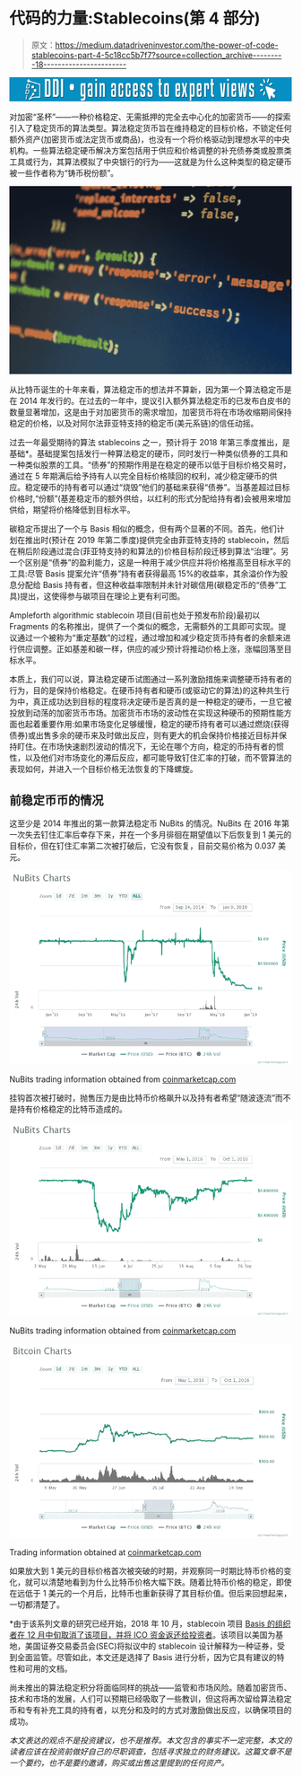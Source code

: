 # 代码的力量:Stablecoins(第 4 部分)

> 原文：<https://medium.datadriveninvestor.com/the-power-of-code-stablecoins-part-4-5c18cc5b7f7?source=collection_archive---------18----------------------->

[![](img/8dd5024388875eb0cd6b20a612fec298.png)](http://www.track.datadriveninvestor.com/1B9E)

对加密“圣杯”——一种价格稳定、无需抵押的完全去中心化的加密货币——的探索引入了稳定货币的算法类型。算法稳定货币旨在维持稳定的目标价格，不锁定任何额外资产(加密货币或法定货币或商品)，也没有一个将价格驱动到理想水平的中央机构。一些算法稳定硬币解决方案包括用于供应和价格调整的补充债券类或股票类工具或行为，其算法模拟了中央银行的行为——这就是为什么这种类型的稳定硬币被一些作者称为“铸币税份额”。

![](img/ec7021b211e4182635c600c7c9e4e81a.png)

从比特币诞生的十年来看，算法稳定币的想法并不算新，因为第一个算法稳定币是在 2014 年发行的。在过去的一年中，提议引入额外算法稳定币的已发布白皮书的数量显著增加，这是由于对加密货币的需求增加，加密货币将在市场收缩期间保持稳定的价格，以及对阿尔法菲亚特支持的稳定币(美元系链)的信任动摇。

过去一年最受期待的算法 stablecoins 之一，预计将于 2018 年第三季度推出，是基础*。基础提案包括发行一种算法稳定的硬币，同时发行一种类似债券的工具和一种类似股票的工具。“债券”的预期作用是在稳定的硬币以低于目标价格交易时，通过在 5 年期满后给予持有人以完全目标价格赎回的权利，减少稳定硬币的供应。稳定硬币的持有者可以通过“烧毁”他们的基础来获得“债券”。当基差超过目标价格时,“份额”(基差稳定币的额外供给，以红利的形式分配给持有者)会被用来增加供给，期望将价格降低到目标水平。

碳稳定币提出了一个与 Basis 相似的概念，但有两个显著的不同。首先，他们计划在推出时(预计在 2019 年第二季度)提供完全由菲亚特支持的 stablecoin，然后在稍后阶段通过混合(菲亚特支持的和算法的)价格目标阶段迁移到算法“治理”。另一个区别是“债券”的盈利能力，这是一种用于减少供应并将价格推高至目标水平的工具:尽管 Basis 提案允许“债券”持有者获得最高 15%的收益率，其余溢价作为股息分配给 Basis 持有者，但这种收益率限制并未针对碳信用(碳稳定币的“债券”工具)提出，这使得参与碳项目在理论上更有利可图。

Ampleforth algorithmic stablecoin 项目(目前也处于预发布阶段)最初以 Fragments 的名称推出，提供了一个类似的概念，无需额外的工具即可实现。提议通过一个被称为“重定基数”的过程，通过增加和减少稳定货币持有者的余额来进行供应调整。正如基差和碳一样，供应的减少预计将推动价格上涨，涨幅回落至目标水平。

本质上，我们可以说，算法稳定硬币试图通过一系列激励措施来调整硬币持有者的行为，目的是保持价格稳定。在硬币持有者和硬币(或驱动它的算法)的这种共生行为中，真正成功达到目标的程度将决定硬币是否真的是一种稳定的硬币，一旦它被投放到动荡的加密货币市场。加密货币市场的波动性在实现这种硬币的预期性能方面也起着重要作用:如果市场变化足够缓慢，稳定的硬币持有者可以通过燃烧(获得债券)或出售多余的硬币来及时做出反应，则有更大的机会保持价格接近目标并保持盯住。在市场快速剧烈波动的情况下，无论在哪个方向，稳定的币持有者的惯性，以及他们对市场变化的滞后反应，都可能导致钉住汇率的打破，而不管算法的表现如何，并进入一个目标价格无法恢复的下降螺旋。

## 前稳定币币的情况

这至少是 2014 年推出的第一款算法稳定币 NuBits 的情况。NuBits 在 2016 年第一次失去钉住汇率后幸存下来，并在一个多月徘徊在期望值以下后恢复到 1 美元的目标价，但在钉住汇率第二次被打破后，它没有恢复，目前交易价格为 0.037 美元。

![](img/1732570d08cc97a526764a118f809e8f.png)

NuBits trading information obtained from [coinmarketcap.com](https://coinmarketcap.com/currencies/nubits/)

挂钩首次被打破时，抛售压力是由比特币价格飙升以及持有者希望“随波逐流”而不是持有价格稳定的比特币造成的。

![](img/8cbbd28f4330b924034f09fd3f16d46e.png)

NuBits trading information obtained from [coinmarketcap.com](https://coinmarketcap.com/currencies/nubits/)

![](img/2f8f5b6f0fc503c9859ab1dddbe51a10.png)

Trading information obtained at [coinmarketcap.com](https://coinmarketcap.com/currencies/bitcoin/)

如果放大到 1 美元的目标价格首次被突破的时期，并观察同一时期比特币价格的变化，就可以清楚地看到为什么比特币价格大幅下跌。随着比特币价格的稳定，即使在远低于 1 美元的一个月后，比特币也重新获得了其目标价值。但后来回想起来，一切都清楚了。

*由于该系列文章的研究已经开始，2018 年 10 月，stablecoin 项目 [Basis 的组织者在 12 月中旬取消了该项目，并将 ICO 资金返还给投资者](https://www.basis.io/)。该项目以美国为基地，美国证券交易委员会(SEC)将拟议中的 stablecoin 设计解释为一种证券，受到全面监管。尽管如此，本文还是选择了 Basis 进行分析，因为它具有建议的特性和可用的文档。

尚未推出的算法稳定积分将面临同样的挑战——监管和市场风险。随着加密货币、技术和市场的发展，人们可以预期已经吸取了一些教训，但这将再次留给算法稳定币和专有补充工具的持有者，以充分和及时的方式对激励做出反应，以确保项目的成功。

*本文表达的观点不是投资建议，也不是推荐。本文包含的事实不一定完整，本文的读者应该在投资前做好自己的尽职调查，包括寻求独立的财务建议。这篇文章不是一个要约，也不是要约邀请，购买或出售这里提到的任何资产。*